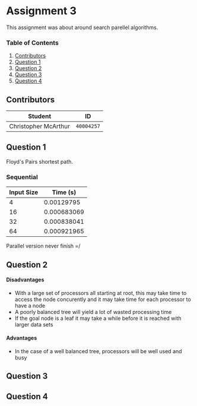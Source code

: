 # Assignment 3
This assignment was about around search parellel algorithms.

### Table of Contents
1. [Contributors](#contributors)
2. [Question 1](#question-1)
3. [Question 2](#question-2)
4. [Question 3](#question-3)
5. [Question 4](#question-4)

## Contributors
**Student** | **ID**
:---:|---
Christopher McArthur | `40004257`

## Question 1
Floyd's Pairs shortest path.

### Sequential
**Input Size** | **Time (s)**
---|---
4 | 0.00129795
16 | 0.000683069
32 | 0.000838041
64 | 0.000921965

Parallel version never finish =/

## Question 2
#### Disadvantages
* With a large set of processors all starting at root, this may take time to access the node concurently and it may take time for each processor to have a node
* A poorly balanced tree will yield a lot of wasted processing time
* If the goal node is a leaf it may take a while before it is reached with larger data sets

#### Advantages
*	In the case of a well balanced tree, processors will be well used and busy

## Question 3
## Question 4
